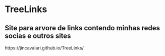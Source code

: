 # TreeLinks
<h2>Site para arvore de links contendo minhas redes socias e outros sites</h2>
https://jincavalari.github.io/TreeLinks/
